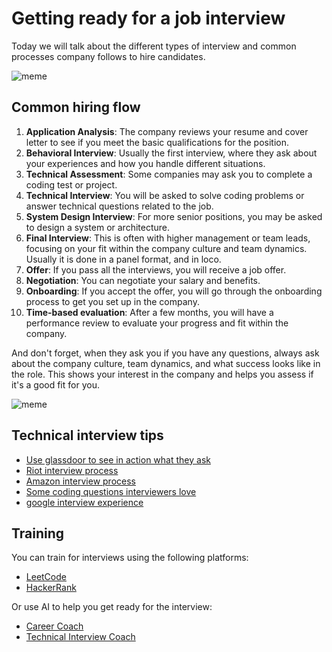 # Getting ready for a job interview

Today we will talk about the different types of interview and common processes company follows to hire candidates.

![meme](https://preview.redd.it/programminginterviewsmakemestupid-v0-xzpu0trlzyvb1.jpg?auto=webp&s=45a77ea007f93634f92ff0bce3ebb8768dc9a599)

## Common hiring flow

1. **Application Analysis**: The company reviews your resume and cover letter to see if you meet the basic
   qualifications for the position.
2. **Behavioral Interview**: Usually the first interview, where they ask about your experiences and how you handle
   different situations.
3. **Technical Assessment**: Some companies may ask you to complete a coding test or project.
4. **Technical Interview**: You will be asked to solve coding problems or answer technical questions related to the job.
5. **System Design Interview**: For more senior positions, you may be asked to design a system or architecture.
6. **Final Interview**: This is often with higher management or team leads, focusing on your fit within the company
   culture and team dynamics. Usually it is done in a panel format, and in loco.
7. **Offer**: If you pass all the interviews, you will receive a job offer.
8. **Negotiation**: You can negotiate your salary and benefits.
9. **Onboarding**: If you accept the offer, you will go through the onboarding process to get you set up in the company.
10. **Time-based evaluation**: After a few months, you will have a performance review to evaluate your progress and fit
    within the company.

And don't forget, when they ask you if you have any questions, always ask about the company culture, team dynamics, and
what success looks like in the role. This shows your interest in the company and helps you assess if it's a good fit for
you.

![meme](https://i.imgur.com/NAo9HEF.jpeg)

## Technical interview tips

- [Use glassdoor to see in action what they ask](https://www.glassdoor.com/Interview/Riot-Games-Interview-Questions-E247538.htm)
- [Riot interview process](https://www.riotgames.com/en/work-with-us/interviewing-at-riot/interview-process)
- [Amazon interview process](https://amazon.jobs/content/en/how-we-hire/interview-loop)
- [Some coding questions interviewers love](https://www.educative.io/blog/crack-amazon-coding-interview-questions)
- [google interview experience](https://www.geeksforgeeks.org/google-interview-experience/)

## Training

You can train for interviews using the following platforms:

- [LeetCode](https://leetcode.com/)
- [HackerRank](https://www.hackerrank.com/)

Or use AI to help you get ready for the interview:

- [Career Coach](https://claude.ai/project/03bd7fbb-485a-41f8-814a-eb66a26c3d8b)
- [Technical Interview Coach](https://claude.ai/project/68ea5370-c78c-4c2e-b8c6-0fb6965a79e7)

